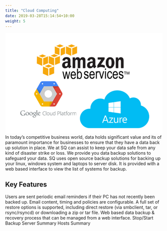 ```yaml
---
title: "Cloud Computing"
date: 2019-03-28T15:14:54+10:00
weight: 5
---
```

![cloud support](/images/cloudsupport.PNG)
In today’s competitive business world, data holds significant value and its of paramount importance for businesses to ensure that they have a data back up solution in place.
We at SQ can assist to keep your data safe from any kind of disaster strike or loss. We provide you data backup solutions to safeguard your data.
SQ uses open source backup solutions for backing up your linux, windows system and laptops to server disk. It is provided with a web based interface to view the list of systems for backup.
## Key Features
Users are sent periodic email reminders if their PC has not recently been backed up. Email content, timing and policies are configurable.
A full set of restore options is supported, including direct restore (via smbclient, tar, or rsync/rsyncd) or downloading a zip or tar file.
Web based data backup & recovery process that can be managed from a web interface.
Stop/Start Backup
Server Summary
Hosts Summary